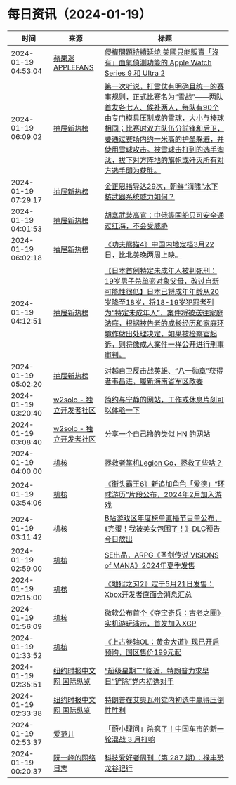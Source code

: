﻿# 每日资讯（2024-01-19）

|时间|来源|标题|
|---|---|---|
|2024-01-19 04:53:04|[蘋果迷 APPLEFANS](https://applefans.today/feed/)|[侵權問題持續延燒 美國只能販賣「沒有」血氧偵測功能的 Apple Watch Series 9 和 Ultra 2](https://applefans.today/2024-01-apple-watch-blood-oxygen-issue/)|
|2024-01-19 06:09:02|[抽屉新热榜](http://dig.chouti.com/feed.xml)|[第一次听说，打雪仗有明确且统一的赛事规则，正式比赛名为“雪战”——两队首发各七人、候补两人，每队有90个由专门模具压制成的雪球，大小与棒球相同；比赛时双方队伍分前锋和后卫，要通过赛场内约一米高的护垒躲避，并使用雪球攻击。被雪球击打到的选手淘汰，拔下对方阵地的旗帜或歼灭所有对方选手即为获胜。](https://dig.chouti.com/link/41279958)|
|2024-01-19 07:29:17|[抽屉新热榜](http://dig.chouti.com/feed.xml)|[金正恩指导达29次，朝鲜“海啸”水下核武器系统威力如何？](https://dig.chouti.com/link/41280813)|
|2024-01-19 04:01:53|[抽屉新热榜](http://dig.chouti.com/feed.xml)|[胡塞武装高官：中俄等国船只可安全通过红海，不会受威胁](https://dig.chouti.com/link/41278475)|
|2024-01-19 06:02:18|[抽屉新热榜](http://dig.chouti.com/feed.xml)|[《功夫熊猫4》中国内地定档3月22日，比北美晚两周上映。](https://dig.chouti.com/link/41279765)|
|2024-01-19 04:12:51|[抽屉新热榜](http://dig.chouti.com/feed.xml)|[【日本首例特定未成年人被判死刑：19岁男子杀单恋对象父母，改过自新可能性很低】日本已将成年年龄从20岁降至18岁，将18-19岁犯罪者列为“特定未成年人”，案件将被送往家庭法庭，根据被告者的成长经历和家庭环境作做出处理决定，如果被检察官起诉，则将像成人案件一样公开进行刑事审判。](https://dig.chouti.com/link/41278858)|
|2024-01-19 05:02:20|[抽屉新热榜](http://dig.chouti.com/feed.xml)|[对越自卫反击战英雄、“八一勋章”获得者韦昌进，履新海南省军区政委](https://dig.chouti.com/link/41279231)|
|2024-01-19 03:20:40|[w2solo - 独立开发者社区](https://w2solo.com/topics/feed)|[简约与宁静的网站，工作或休息片刻可以体验一下](https://w2solo.com/topics/4373)|
|2024-01-19 03:08:40|[w2solo - 独立开发者社区](https://w2solo.com/topics/feed)|[分享一个自己撸的类似 HN 的网站](https://w2solo.com/topics/4372)|
|2024-01-19 04:00:00|[机核](https://www.gcores.com/rss)|[拯救者掌机Legion Go，拯救了些啥？](https://www.gcores.com/articles/176414)|
|2024-01-19 03:54:06|[机核](https://www.gcores.com/rss)|[《街头霸王6》新追加角色「爱德」“环球游历”片段公布，2024年2月加入游戏](https://www.gcores.com/articles/176458)|
|2024-01-19 03:11:42|[机核](https://www.gcores.com/rss)|[B站游戏区年度榜单直播节目单公布，《完蛋！我被美女包围了！》DLC预告今日放出](https://www.gcores.com/articles/176456)|
|2024-01-19 02:59:00|[机核](https://www.gcores.com/rss)|[SE出品，ARPG《圣剑传说 VISIONS of MANA》2024年夏季发售](https://www.gcores.com/articles/176455)|
|2024-01-19 02:15:00|[机核](https://www.gcores.com/rss)|[《地狱之刃2》定于5月21日发售：Xbox开发者直面会消息汇总](https://www.gcores.com/articles/176454)|
|2024-01-19 01:56:09|[机核](https://www.gcores.com/rss)|[微软公布首个《夺宝奇兵：古老之圈》实机游玩演示，首发加入XGP](https://www.gcores.com/articles/176453)|
|2024-01-19 01:33:52|[机核](https://www.gcores.com/rss)|[《上古卷轴OL：黄金大道》现已开启预购，国区售价199元起](https://www.gcores.com/articles/176452)|
|2024-01-19 02:35:51|[纽约时报中文网 国际纵览](http://cn.nytimes.com/rss/news.xml)|[“超级星期二”临近，特朗普力求早日“铲除”党内初选对手](https://cn.nytimes.com/usa/20240119/trump-haley-super-tuesday/?utm_source=RSS)|
|2024-01-19 02:33:38|[纽约时报中文网 国际纵览](http://cn.nytimes.com/rss/news.xml)|[特朗普在艾奥瓦州党内初选中赢得压倒性胜利](https://cn.nytimes.com/usa/20240116/trump-wins-iowa/?utm_source=RSS)|
|2024-01-19 02:53:37|[爱范儿](https://www.ifanr.com/feed)|[「蔚小理问」杀疯了！中国车市的新一轮混战 3 月打响](https://www.ifanr.com/1573716?utm_source=rss&utm_medium=rss&utm_campaign=)|
|2024-01-19 00:20:37|[阮一峰的网络日志](http://www.ruanyifeng.com/blog/index.xml)|[科技爱好者周刊（第 287 期）：禄丰恐龙谷记行](http://www.ruanyifeng.com/blog/2024/01/weekly-issue-287.html)|
